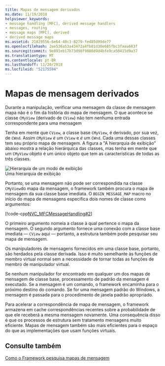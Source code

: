 ```yaml
---
title: Mapas de mensagem derivados
ms.date: 11/19/2018
helpviewer_keywords:
- message handling [MFC], derived message handlers
- messages, routing
- message maps [MFC], derived
- derived message maps
ms.assetid: 21829556-6e64-40c3-8279-fed85d99de77
ms.openlocfilehash: 2ae536a53a43472a4fb81d30e685fbc3faaa603f
ms.sourcegitcommit: 9e891eb17b73d98f9086d9d4bfe9ca50415d9a37
ms.translationtype: MT
ms.contentlocale: pt-BR
ms.lasthandoff: 11/20/2018
ms.locfileid: "52175594"
---
```

# <a name="derived-message-maps"></a>Mapas de mensagem derivados

Durante a manipulação, verificar uma mensagem da classe de mensagem mapa não é o fim da história do mapa de mensagem. O que acontece se classe `CMyView` (derivado de `CView`) não tem nenhuma entrada correspondente para uma mensagem

Tenha em mente que `CView`, a classe base `CMyView`, é derivado, por sua vez, de `CWnd`. Assim `CMyView` *é* um `CView` e *é* um `CWnd`. Cada uma dessas classes tem seu próprio mapa de mensagem. A figura a "A hierarquia de exibição" abaixo mostra a relação hierárquica das classes, mas tenha em mente que um `CMyView` objeto é um único objeto que tem as características de todas as três classes.

![Hierarquia de um modo de exibição](../mfc/media/vc38621.gif "hierarquia de uma exibição") <br/>
Uma hierarquia de exibição

Portanto, se uma mensagem não pode ser correspondida na classe `CMyView`do mapa da mensagem, o framework também procura o mapa de mensagem da sua classe base imediata. O `BEGIN_MESSAGE_MAP` macro no início do mapa de mensagens especifica dois nomes de classe como argumentos:

[!code-cpp[NVC_MFCMessageHandling#2](../mfc/codesnippet/cpp/derived-message-maps_1.cpp)]

O primeiro argumento nomeia a classe à qual pertence o mapa da mensagem. O segundo argumento fornece uma conexão com a classe base imediata — `CView` aqui — portanto, a estrutura também pode pesquisar seu mapa de mensagem.

Os manipuladores de mensagens fornecidos em uma classe base, portanto, são herdados pela classe derivada. Isso é muito semelhante às funções de membro virtual normal sem a necessidade de tornar todas as funções de membro de manipulador virtual.

Se nenhum manipulador for encontrado em qualquer um dos mapas de mensagem de classe base, processamento de padrão da mensagem é executado. Se a mensagem é um comando, o framework encaminha para o próximo destino do comando. Se for uma mensagem padrão do Windows, a mensagem é passada para o procedimento de janela padrão apropriado.

Para acelerar a correspondência de mapa de mensagem, o framework armazena em cache correspondências recentes sobre a probabilidade de que ele receberá a mesma mensagem novamente. Uma consequência disso é que os processos de estrutura sem tratamento mensagens muito eficiente. Mapas de mensagem também são mais eficientes para o espaço do que as implementações que usam funções virtuais.

## <a name="see-also"></a>Consulte também

[Como o Framework pesquisa mapas de mensagem](../mfc/how-the-framework-searches-message-maps.md)

